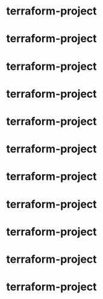 # terraform-project
# terraform-project
# terraform-project
# terraform-project
# terraform-project
# terraform-project
# terraform-project
# terraform-project
# terraform-project
# terraform-project
# terraform-project
